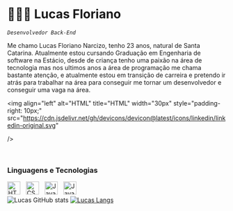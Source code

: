 # 👨🏻‍💻​ Lucas Floriano

*`Desenvolvedor Back-End`*

Me chamo Lucas Floriano Narcizo, tenho 23 anos, natural de Santa Catarina. Atualmente estou cursando Graduação em Engenharia de software na Estácio, desde de criança tenho uma paixão na área de tecnologia mas nos ultimos anos a área de programação me chama bastante atenção, e atualmente estou em transição de carreira e pretendo ir atrás para trabalhar na área para conseguir me tornar um desenvolvedor e conseguir uma vaga na área.


<img
align="left"
alt="HTML"
title="HTML"
width="30px"
style="padding-right: 10px;"
src="https://cdn.jsdelivr.net/gh/devicons/devicon@latest/icons/linkedin/linkedin-original.svg"

/>



      


<br>


### Linguagens e Tecnologias

<div>
<img 
align="left"
alt="HTML"
title="HTML"
width="30px"
style="padding-right: 10px;"
src="https://cdn.jsdelivr.net/gh/devicons/devicon@latest/icons/html5/html5-original.svg" 
/>
<img
align="left"
alt="CSS"
title="CSSt"
width="30px"
style="padding-right: 10px;"
src="https://cdn.jsdelivr.net/gh/devicons/devicon@latest/icons/css3/css3-original.svg" 
/>
<img 
align="left"
alt="Javat"
title="Java"
width="30px"
style="padding-right: 10px;"
src="https://cdn.jsdelivr.net/gh/devicons/devicon@latest/icons/java/java-original-wordmark.svg" 
/>
<img 
align="left"
alt="JavaScript"
title="JavaScript"
width="30px"
style="padding-right: 10px;"
src="https://cdn.jsdelivr.net/gh/devicons/devicon@latest/icons/javascript/javascript-plain.svg"
/>
</div>


<br><br>![Lucas GitHub stats](https://github-readme-stats.vercel.app/api?username=lucasnarcizo&show_icons=true&theme=radical)
[![Lucas Langs](https://github-readme-stats.vercel.app/api/top-langs/?username=lucasnarcizo&hide_progress=true)](https://github.com/anuraghazra/github-readme-stats)

